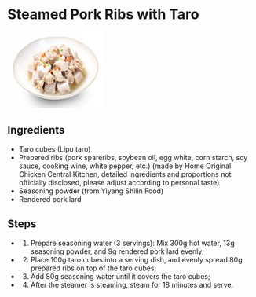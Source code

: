 # Steamed Pork Ribs with Taro

![香芋蒸排骨](../../images/%E9%A6%99%E8%8A%8B%E8%92%B8%E6%8E%92%E9%AA%A8.png)


## Ingredients
- Taro cubes (Lipu taro)
- Prepared ribs (pork spareribs, soybean oil, egg white, corn starch, soy sauce, cooking wine, white pepper, etc.) (made by Home Original Chicken Central Kitchen, detailed ingredients and proportions not officially disclosed, please adjust according to personal taste)
- Seasoning powder (from Yiyang Shilin Food)
- Rendered pork lard

## Steps
- 1. Prepare seasoning water (3 servings): Mix 300g hot water, 13g seasoning powder, and 9g rendered pork lard evenly;
- 2. Place 100g taro cubes into a serving dish, and evenly spread 80g prepared ribs on top of the taro cubes;
- 3. Add 80g seasoning water until it covers the taro cubes;
- 4. After the steamer is steaming, steam for 18 minutes and serve.